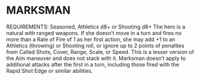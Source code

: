 # MARKSMAN
REQUIREMENTS: Seasoned, Athletics d8+ or Shooting d8+
The hero is a natural with ranged weapons. If she doesn’t move in a turn and fires no more than a Rate of Fire of 1 as her first action, she may add +1 to an Athletics (throwing) or Shooting roll, or ignore up to 2 points of penalties from Called Shots, Cover, Range, Scale, or Speed. This is a lesser version of the Aim maneuver and does not stack with it. Marksman doesn’t apply to additional attacks after the first in a turn, including those fired with the Rapid Shot Edge or similar abilities.